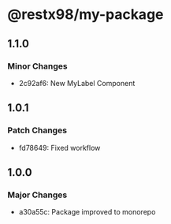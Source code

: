 # @restx98/my-package

## 1.1.0

### Minor Changes

- 2c92af6: New MyLabel Component

## 1.0.1

### Patch Changes

- fd78649: Fixed workflow

## 1.0.0

### Major Changes

- a30a55c: Package improved to monorepo
